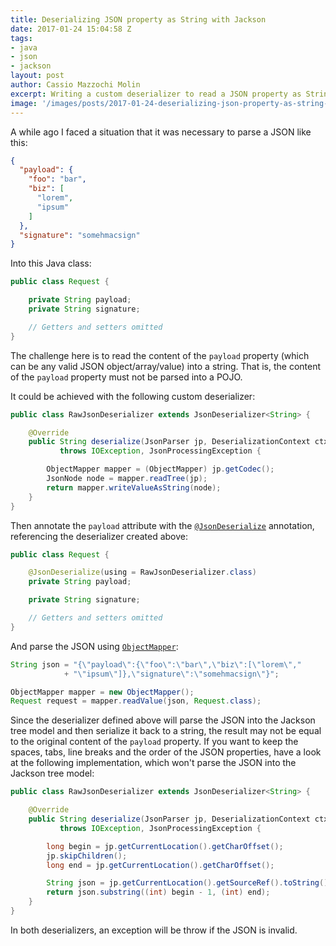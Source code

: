 ```yaml
---
title: Deserializing JSON property as String with Jackson
date: 2017-01-24 15:04:58 Z
tags:
- java
- json
- jackson
layout: post
author: Cassio Mazzochi Molin
excerpt: Writing a custom deserializer to read a JSON property as String with Jackson.
image: '/images/posts/2017-01-24-deserializing-json-property-as-string-with-jackson/cover.jpg'
---
```


A while ago I faced a situation that it was necessary to parse a JSON like this:

```json
{
  "payload": {
    "foo": "bar",
    "biz": [
      "lorem",
      "ipsum"
    ]
  },
  "signature": "somehmacsign"
}
```

Into this Java class:

```java
public class Request {

    private String payload;
    private String signature;

    // Getters and setters omitted
}
```

The challenge here is to read the content of the `payload` property (which can be any valid JSON object/array/value) into a string. That is, the content of the `payload` property must not be parsed into a POJO.

It could be achieved with the following custom deserializer:

```java
public class RawJsonDeserializer extends JsonDeserializer<String> {

    @Override
    public String deserialize(JsonParser jp, DeserializationContext ctxt)
           throws IOException, JsonProcessingException {

        ObjectMapper mapper = (ObjectMapper) jp.getCodec();
        JsonNode node = mapper.readTree(jp);
        return mapper.writeValueAsString(node);
    }
}
```

Then annotate the `payload` attribute with the [`@JsonDeserialize`][2] annotation, referencing the deserializer created above:

```java
public class Request {

    @JsonDeserialize(using = RawJsonDeserializer.class)
    private String payload;

    private String signature;

    // Getters and setters omitted
}
```

And parse the JSON using [`ObjectMapper`][1]:

```java
String json = "{\"payload\":{\"foo\":\"bar\",\"biz\":[\"lorem\","
            + "\"ipsum\"]},\"signature\":\"somehmacsign\"}";

ObjectMapper mapper = new ObjectMapper();
Request request = mapper.readValue(json, Request.class);
```

Since the deserializer defined above will parse the JSON into the Jackson tree model and then serialize it back to a string, the result may not be equal to the original content of the `payload` property. If you want to keep the spaces, tabs, line breaks and the order of the JSON properties, have a look at the following implementation, which won't parse the JSON into the Jackson tree model:

```java
public class RawJsonDeserializer extends JsonDeserializer<String> {

    @Override
    public String deserialize(JsonParser jp, DeserializationContext ctxt)
           throws IOException, JsonProcessingException {

        long begin = jp.getCurrentLocation().getCharOffset();
        jp.skipChildren();
        long end = jp.getCurrentLocation().getCharOffset();

        String json = jp.getCurrentLocation().getSourceRef().toString();
        return json.substring((int) begin - 1, (int) end);
    }
}
```

In both deserializers, an exception will be throw if the JSON is invalid.


[1]: https://fasterxml.github.io/jackson-databind/javadoc/2.8/com/fasterxml/jackson/databind/ObjectMapper.html
[2]: https://fasterxml.github.io/jackson-databind/javadoc/2.8/com/fasterxml/jackson/databind/annotation/JsonDeserialize.html
[3]: http://stackoverflow.com/q/38864072/1426227
